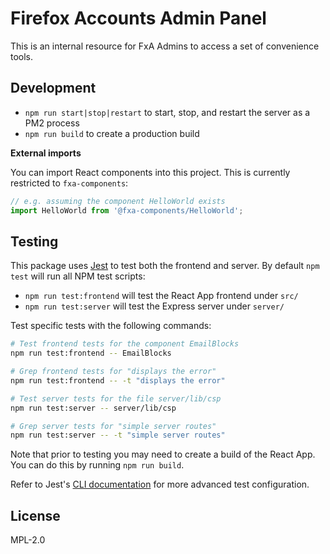 # Firefox Accounts Admin Panel

This is an internal resource for FxA Admins to access a set of convenience tools.

## Development

- `npm run start|stop|restart` to start, stop, and restart the server as a PM2 process
- `npm run build` to create a production build

**External imports**

You can import React components into this project. This is currently restricted to `fxa-components`:

```javascript
// e.g. assuming the component HelloWorld exists
import HelloWorld from '@fxa-components/HelloWorld';
```

## Testing

This package uses [Jest](https://jestjs.io/) to test both the frontend and server. By default `npm test` will run all NPM test scripts:

- `npm run test:frontend` will test the React App frontend under `src/`
- `npm run test:server` will test the Express server under `server/`

Test specific tests with the following commands:

```bash
# Test frontend tests for the component EmailBlocks
npm run test:frontend -- EmailBlocks

# Grep frontend tests for "displays the error"
npm run test:frontend -- -t "displays the error"

# Test server tests for the file server/lib/csp
npm run test:server -- server/lib/csp

# Grep server tests for "simple server routes"
npm run test:server -- -t "simple server routes"
```

Note that prior to testing you may need to create a build of the React App. You can do this by running `npm run build`.

Refer to Jest's [CLI documentation](https://jestjs.io/docs/en/cli) for more advanced test configuration.

## License

MPL-2.0
